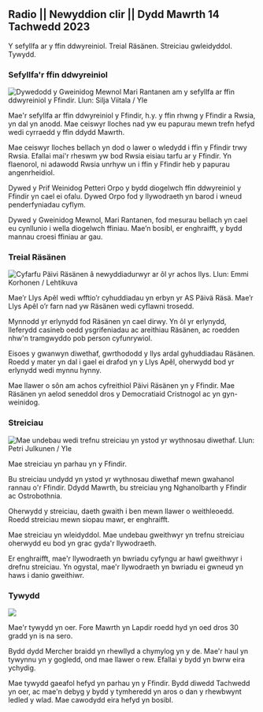 ## Radio || Newyddion clir || Dydd Mawrth 14 Tachwedd 2023

Y sefyllfa ar y ffin ddwyreiniol. Treial Räsänen. Streiciau gwleidyddol. Tywydd.

### Sefyllfa'r ffin ddwyreiniol

![Dywedodd y Gweinidog Mewnol Mari Rantanen am y sefyllfa ar ffin ddwyreiniol y Ffindir. Llun: Silja Viitala / Yle](https://images.cdn.yle.fi/image/upload/c_crop,h_2035,w_3619,x_0,y_102/ar_1.77777777777777,c_fill,g_faces,h_670.w/q_auto:eco/f_auto/fl_lossy/v1699539222/39-1186974652d2d84065b6)

Mae'r sefyllfa ar ffin ddwyreiniol y Ffindir, h.y. y ffin rhwng y Ffindir a Rwsia, yn dal yn anodd. Mae ceiswyr lloches nad yw eu papurau mewn trefn hefyd wedi cyrraedd y ffin ddydd Mawrth.

Mae ceiswyr lloches bellach yn dod o lawer o wledydd i ffin y Ffindir trwy Rwsia. Efallai mai'r rheswm yw bod Rwsia eisiau tarfu ar y Ffindir. Yn flaenorol, ni adawodd Rwsia unrhyw un i ffin y Ffindir heb y papurau angenrheidiol.

Dywed y Prif Weinidog Petteri Orpo y bydd diogelwch ffin ddwyreiniol y Ffindir yn cael ei ofalu. Dywed Orpo fod y llywodraeth yn barod i wneud penderfyniadau cyflym.

Dywed y Gweinidog Mewnol, Mari Rantanen, fod mesurau bellach yn cael eu cynllunio i wella diogelwch ffiniau. Mae’n bosibl, er enghraifft, y bydd mannau croesi ffiniau ar gau.

### Treial Räsänen

![ Cyfarfu Päivi Räsänen â newyddiadurwyr ar ôl yr achos llys. Llun: Emmi Korhonen / Lehtikuva](https://images.cdn.yle.fi/image/upload/c_crop,h_2874,w_5110,x_10,y_131/ar_1.77777777777777,c_fill,g_faces,h_105/00q_auto:eco/f_auto/fl_lossy/v1699970382/39-1200146655334491cf27)

Mae’r Llys Apêl wedi wfftio’r cyhuddiadau yn erbyn yr AS Päivä Räsä. Mae’r Llys Apêl o’r farn nad yw Räsänen wedi cyflawni trosedd.

Mynnodd yr erlynydd fod Räsänen yn cael dirwy. Yn ôl yr erlynydd, lleferydd casineb oedd ysgrifeniadau ac areithiau Räsänen, ac roedden nhw'n tramgwyddo pob person cyfunrywiol.

Eisoes y gwanwyn diwethaf, gwrthododd y llys ardal gyhuddiadau Räsänen. Roedd y mater yn dal i gael ei drafod yn y Llys Apêl, oherwydd bod yr erlynydd wedi mynnu hynny.

Mae llawer o sôn am achos cyfreithiol Päivi Räsänen yn y Ffindir. Mae Räsänen yn aelod seneddol dros y Democratiaid Cristnogol ac yn gyn-weinidog.

### Streiciau

![Mae undebau wedi trefnu streiciau yn ystod yr wythnosau diwethaf. Llun: Petri Julkunen / Yle ](https://images.cdn.yle.fi/image/upload/c_crop,h_2268,w_4031,x_0,y_79/ar_1.77777777777777,c_fill,g_faces,h_1r_0.w/q_auto:eco/f_auto/fl_lossy/v1699516057/39-1197941654c8e0786a42)

Mae streiciau yn parhau yn y Ffindir.

Bu streiciau undydd yn ystod yr wythnosau diwethaf mewn gwahanol rannau o'r Ffindir. Ddydd Mawrth, bu streiciau yng Nghanolbarth y Ffindir ac Ostrobothnia.

Oherwydd y streiciau, daeth gwaith i ben mewn llawer o weithleoedd. Roedd streiciau mewn siopau mawr, er enghraifft.

Mae streiciau yn wleidyddol. Mae undebau gweithwyr yn trefnu streiciau oherwydd eu bod yn grac gyda'r llywodraeth.

Er enghraifft, mae'r llywodraeth yn bwriadu cyfyngu ar hawl gweithwyr i drefnu streiciau. Yn ogystal, mae'r llywodraeth yn bwriadu ei gwneud yn haws i danio gweithiwr.

### Tywydd

![](https://images.cdn.yle.fi/image/upload/c_crop,h_1080,w_1919,x_0,y_0/ar_1.777777777777777,c_fill,g_faces,h_675,w_1200/0q/dpr_1f_auto/fl_lossy/v1699978341/39-120060665539c47bcdf6)

Mae'r tywydd yn oer. Fore Mawrth yn Lapdir roedd hyd yn oed dros 30 gradd yn is na sero.

Bydd dydd Mercher braidd yn rhewllyd a chymylog yn y de. Mae'r haul yn tywynnu yn y gogledd, ond mae llawer o rew. Efallai y bydd yn bwrw eira ychydig.

Mae tywydd gaeafol hefyd yn parhau yn y Ffindir. Bydd diwedd Tachwedd yn oer, ac mae'n debyg y bydd y tymheredd yn aros o dan y rhewbwynt ledled y wlad. Mae cawodydd eira hefyd yn bosibl.